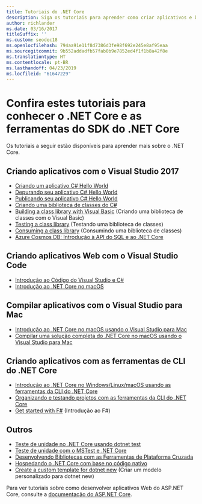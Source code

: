 ```yaml
---
title: Tutoriais do .NET Core
description: Siga os tutoriais para aprender como criar aplicativos e bibliotecas do .NET Core no Windows, Mac e Linux.
author: richlander
ms.date: 03/16/2017
titleSuffix: ''
ms.custom: seodec18
ms.openlocfilehash: 794aa91e11f8d7386d3fe98f692e245e8af95eaa
ms.sourcegitcommit: 9b552addadfb57fab0b9e7852ed4f1f1b8a42f8e
ms.translationtype: HT
ms.contentlocale: pt-BR
ms.lasthandoff: 04/23/2019
ms.locfileid: "61647229"
---
```

# <a name="learn-net-core-and-the-net-core-sdk-tools-by-exploring-these-tutorials"></a>Confira estes tutoriais para conhecer o .NET Core e as ferramentas do SDK do .NET Core

Os tutoriais a seguir estão disponíveis para aprender mais sobre o .NET Core.

## <a name="building-applications-with-visual-studio-2017"></a>Criando aplicativos com o Visual Studio 2017

- [Criando um aplicativo C# Hello World](with-visual-studio.md)
- [Depurando seu aplicativo C# Hello World](debugging-with-visual-studio.md)
- [Publicando seu aplicativo C# Hello World](publishing-with-visual-studio.md)
- [Criando uma biblioteca de classes do C#](library-with-visual-studio.md)
- [Building a class library with Visual Basic](vb-library-with-visual-studio.md) (Criando uma biblioteca de classes com o Visual Basic)
- [Testing a class library](testing-library-with-visual-studio.md) (Testando uma biblioteca de classes)
- [Consuming a class library](consuming-library-with-visual-studio.md) (Consumindo uma biblioteca de classes)
- [Azure Cosmos DB: Introdução à API do SQL e ao .NET Core](/azure/cosmos-db/sql-api-dotnetcore-get-started)

## <a name="building-applications-with-visual-studio-code"></a>Criando aplicativos Web com o Visual Studio Code

- [Introdução ao Código do Visual Studio e C#](with-visual-studio-code.md)
- [Introdução ao .NET Core no macOS](using-on-macos.md)

## <a name="building-applications-with-visual-studio-for-mac"></a>Compilar aplicativos com o Visual Studio para Mac

- [Introdução ao .NET Core no macOS usando o Visual Studio para Mac](using-on-mac-vs.md)
- [Compilar uma solução completa do .NET Core no macOS usando o Visual Studio para Mac](using-on-mac-vs-full-solution.md)

## <a name="building-applications-with-the-net-core-cli-tools"></a>Criando aplicativos com as ferramentas de CLI do .NET Core

- [Introdução ao .NET Core no Windows/Linux/macOS usando as ferramentas da CLI do .NET Core](using-with-xplat-cli.md)
- [Organizando e testando projetos com as ferramentas da CLI do .NET Core](testing-with-cli.md)
- [Get started with F#](../../fsharp/get-started/get-started-command-line.md) (Introdução ao F#)

## <a name="other"></a>Outros
- [Teste de unidade no .NET Core usando dotnet test](../testing/unit-testing-with-dotnet-test.md)
- [Teste de unidade com o MSTest e .NET Core](../testing/unit-testing-with-mstest.md)
- [Desenvolvendo Bibliotecas com as Ferramentas de Plataforma Cruzada](libraries.md)
- [Hospedando o .NET Core com base no código nativo](netcore-hosting.md)
- [Create a custom template for dotnet new](create-custom-template.md) (Criar um modelo personalizado para dotnet new)

Para ver tutoriais sobre como desenvolver aplicativos Web do ASP.NET Core, consulte a [documentação do ASP.NET Core](/aspnet/core/).
